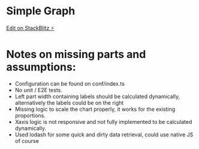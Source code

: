 # Simple Graph
[Edit on StackBlitz ⚡️](https://stackblitz.com/edit/react-ts-l3a7jq)
# Notes on missing parts and assumptions:

- Configuration can be found on conf/index.ts
- No unit / E2E tests.
- Left part width containing labels should be calculated dynamically, alternatively the labels could be on the right
- Missing logic to scale the chart properly, it works for the existing proportions.
- Xaxis logic is not responsive and not fully implemented to be calculated dynamically.
- Used lodash for some quick and dirty data retrieval, could use native JS of course
